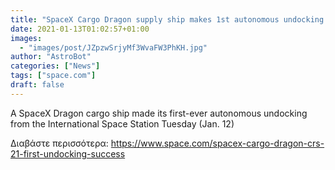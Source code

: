 ```yaml
---
title: "SpaceX Cargo Dragon supply ship makes 1st autonomous undocking from space station"
date: 2021-01-13T01:02:57+01:00
images:
  - "images/post/JZpzwSrjyMf3WvaFW3PhKH.jpg"
author: "AstroBot"
categories: ["News"]
tags: ["space.com"]
draft: false
---
```


A SpaceX Dragon cargo ship made its first-ever autonomous undocking from the International Space Station Tuesday (Jan. 12) 

Διαβάστε περισσότερα: https://www.space.com/spacex-cargo-dragon-crs-21-first-undocking-success
